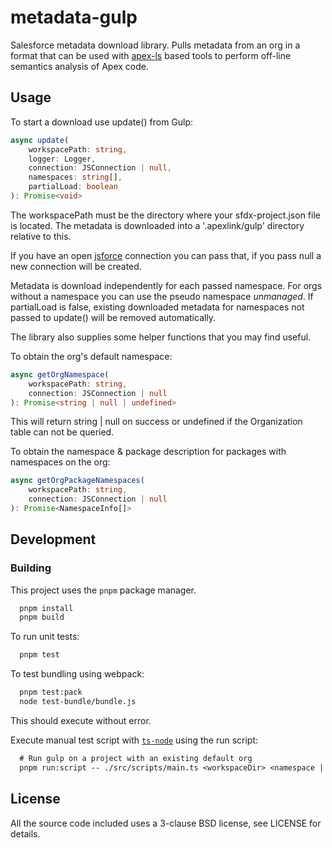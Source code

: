 # metadata-gulp

Salesforce metadata download library. Pulls metadata from an org in a format that can be used with [apex-ls](https://github.com/apex-dev-tools/apex-ls) based tools to perform off-line semantics analysis of Apex code.

## Usage

To start a download use update() from Gulp:

```ts
async update(
    workspacePath: string,
    logger: Logger,
    connection: JSConnection | null,
    namespaces: string[],
    partialLoad: boolean
): Promise<void>
```

The workspacePath must be the directory where your sfdx-project.json file is located. The metadata is downloaded into a '.apexlink/gulp' directory relative to this.

If you have an open [jsforce](https://github.com/jsforce/jsforce) connection you can pass that, if you pass null a new connection will be created.

Metadata is download independently for each passed namespace. For orgs without a namespace you can use the pseudo namespace _unmanaged_. If partialLoad is false, existing downloaded metadata for namespaces not passed to update() will be removed automatically.

The library also supplies some helper functions that you may find useful.

To obtain the org's default namespace:

```ts
async getOrgNamespace(
    workspacePath: string,
    connection: JSConnection | null
): Promise<string | null | undefined>
```

This will return string | null on success or undefined if the Organization table can not be queried.

To obtain the namespace & package description for packages with namespaces on the org:

```ts
async getOrgPackageNamespaces(
    workspacePath: string,
    connection: JSConnection | null
): Promise<NamespaceInfo[]>
```

## Development

### Building

This project uses the `pnpm` package manager.

```txt
  pnpm install
  pnpm build
```

To run unit tests:

```txt
  pnpm test
```

To test bundling using webpack:

```txt
  pnpm test:pack
  node test-bundle/bundle.js
```

This should execute without error.

Execute manual test script with [`ts-node`](https://github.com/TypeStrong/ts-node#usage) using the run script:

```txt
  # Run gulp on a project with an existing default org
  pnpm run:script -- ./src/scripts/main.ts <workspaceDir> <namespace | unmanaged>
```

## License

All the source code included uses a 3-clause BSD license, see LICENSE for details.
